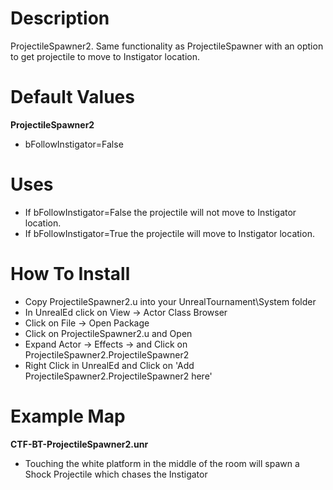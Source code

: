Description
===============

ProjectileSpawner2. Same functionality as ProjectileSpawner with an option to get projectile to move to Instigator location.

Default Values
===============

**ProjectileSpawner2**
- bFollowInstigator=False

Uses
===============

- If bFollowInstigator=False the projectile will not move to Instigator location.
- If bFollowInstigator=True the projectile will move to Instigator location.

How To Install
===============

- Copy ProjectileSpawner2.u into your UnrealTournament\\System folder
- In UnrealEd click on View -> Actor Class Browser
- Click on File -> Open Package
- Click on ProjectileSpawner2.u and Open
- Expand Actor -> Effects -> and Click on ProjectileSpawner2.ProjectileSpawner2
- Right Click in UnrealEd and Click on 'Add ProjectileSpawner2.ProjectileSpawner2 here'

Example Map
===============
**CTF-BT-ProjectileSpawner2.unr**
- Touching the white platform in the middle of the room will spawn a Shock Projectile which chases the Instigator